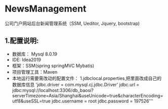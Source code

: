 # NewsManagement
公司门户网站后台新闻管理系统（SSM, Ueditor, Jquery, bootstrap) <br>
## 1.配置说明:<br>
* 数据库： Mysql 8.0.19  
* IDE: Idea2019
* 框架：SSM(spring springMVC Mybatis)
* 项目管理工具：Maven
* 本地运行需要需改动的配置文件：
1.jdbclocal.properties,把里面改成自己的数据库信息
'jdbc.driver = com.mysql.cj.jdbc.Driver'
jdbc.url = jdbc:mysql://localhost:3306/db_baosi?serverTimezone=Asia/Shanghai&useUnicode=true&characterEncoding=utf8&useSSL=true
jdbc.username = root
jdbc.password = 197526'''






